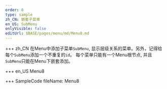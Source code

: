 ```yaml
--- 
order: 8
type: sample
zh_CN: 嵌套子菜单
en_US: SubMenu
onlyVisible: false
editUrl: $BASE/pages/menu/md/Menu8.md
---
```


+++ zh_CN
在Menu中添加子菜单<Code>SubMenu</Code>, 显示层级关系的菜单。另外，记得给每个<Code>SubMenu</Code>添加一个不重复的<Code>id</Code>。
每个菜单只能有一个Menu根节点, 并且<Code>SubMenu</Code>只能在Menu下嵌套添加。
 
+++ en_US
Menu8

+++ SampleCode
fileName: Menu8
